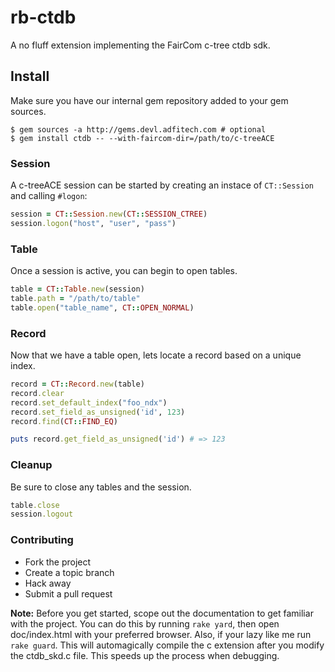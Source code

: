 # rb-ctdb

A no fluff extension implementing the FairCom c-tree ctdb sdk.

## Install

Make sure you have our internal gem repository added to your gem sources.

    $ gem sources -a http://gems.devl.adfitech.com # optional
    $ gem install ctdb -- --with-faircom-dir=/path/to/c-treeACE

### Session

A c-treeACE session can be started by creating an instace of `CT::Session` and
calling `#logon`:

```ruby
session = CT::Session.new(CT::SESSION_CTREE)
session.logon("host", "user", "pass")
```

### Table

Once a session is active, you can begin to open tables.

```ruby
table = CT::Table.new(session)
table.path = "/path/to/table"
table.open("table_name", CT::OPEN_NORMAL)
```

### Record

Now that we have a table open, lets locate a record based on a unique index.

```ruby
record = CT::Record.new(table)
record.clear
record.set_default_index("foo_ndx")
record.set_field_as_unsigned('id', 123)
record.find(CT::FIND_EQ)

puts record.get_field_as_unsigned('id') # => 123
```


### Cleanup

Be sure to close any tables and the session.

```ruby
table.close
session.logout
```

### Contributing

* Fork the project
* Create a topic branch
* Hack away
* Submit a pull request

**Note:** Before you get started, scope out the documentation to get familiar with
the project.  You can do this by running `rake yard`, then open doc/index.html 
with your preferred browser.  Also, if your lazy like me run `rake guard`.  This 
will automagically compile the c extension after you modify the ctdb_skd.c file. 
This speeds up the process when debugging.    
